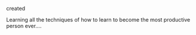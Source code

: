 created 

Learning  all the techniques of how to learn to become the most productive person ever....